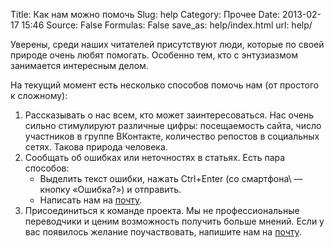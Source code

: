 Title: Как нам можно помочь
Slug: help
Category: Прочее
Date: 2013-02-17 15:46
Source: False
Formulas: False
save_as: help/index.html
url: help/

Уверены, среди наших читателей присутствуют люди, которые по своей природе очень любят помогать. Особенно тем, кто с энтузиазмом занимается интересным делом.

На текущий момент есть несколько способов помочь нам (от простого к сложному):

1. Рассказывать о нас всем, кто может заинтересоваться. Нас очень сильно стимулируют различные цифры: посещаемость сайта, число участников в группе ВКонтакте, количество репостов в социальных сетях. Такова природа человека.
2. Сообщать об ошибках или неточностях в статьях. Есть пара способов:
    * Выделить текст ошибки, нажать Ctrl+Enter (со смартфона\ — кнопку «Ошибка?») и отправить.
    * Написать нам на [почту][1].
3. Присоединиться к команде проекта. Мы не профессиональные переводчики и ценим возможность получить больше мнений. Если у вас появилось желание поучаствовать, напишите нам на [почту][2].

[1]: mailto:contact@chtoes.li

[2]: mailto:contact@chtoes.li
